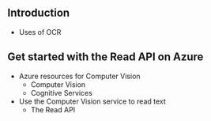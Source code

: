 ## Introduction
  - Uses of OCR
## Get started with the Read API on Azure
  - Azure resources for Computer Vision
    - Computer Vision
    - Cognitive Services
  - Use the Computer Vision service to read text
    - The Read API